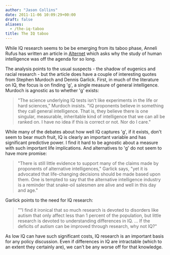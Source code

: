 ```yaml
---
author: "Jason Collins"
date: 2011-11-06 10:09:29+00:00
draft: false
aliases:
  - /the-iq-taboo
title: The IQ taboo
---
```


While IQ research seems to be be emerging from its taboo phase, Anneli Rufus has written an article in [Alternet](http://www.alternet.org/story/152944/iq_blackout:_why_did_studying_intelligence_become_taboo?page=entire) which asks why the study of human intelligence was off the agenda for so long.

The analysis points to the usual suspects - the shadow of eugenics and racial research - but the article does have a couple of interesting quotes from Stephen Murdoch and Dennis Garlick. First, in much of the literature on IQ, the focus is on finding 'g', a single measure of general intelligence. Murdoch is agnostic as to whether 'g' exists:


<blockquote>"The science underlying IQ tests isn't like experiments in the life or hard sciences," Murdoch insists. "IQ proponents believe in something they call general intelligence. That is, they believe there is one singular, measurable, inheritable kind of intelligence that we can all be ranked on. I have no idea if this is correct or not. Nor do I care."</blockquote>


While many of the debates about how well IQ captures 'g', if it exists, don't seem to bear much fruit, IQ is clearly an important variable and has significant predictive power. I find it hard to be agnostic about a measure with such important life implications. And alternatives to 'g' do not seem to have more promise:


<blockquote>"There is still little evidence to support many of the claims made by proponents of alternative intelligences," Garlick says, "yet it is advocated that life-changing decisions should be made based upon them. One is tempted to say that the alternative intelligence industry is a reminder that snake-oil salesmen are alive and well in this day and age."</blockquote>


Garlick points to the need for IQ research:


<blockquote>""I find it ironical that so much research is devoted to disorders like autism that only affect less than 1 percent of the population, but little research is devoted to understanding differences in IQ. ... If the deficits of autism can be improved through research, why not IQ?"</blockquote>


As low IQ can have such significant costs, IQ research is an important basis for any policy discussion. Even if differences in IQ are intractable (which to an extent they certainly are), we can't be any worse off for that knowledge.
